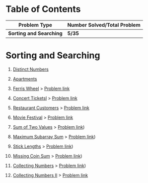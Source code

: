 # Table of Contents

| Problem Type | Number Solved/Total Problem |
|-------------| --------------------|
| __Sorting and Searching__ |     __5/35__ |

# Sorting and Searching
<ol>
<li>

[Distinct Numbers](Distinct_Numbers.cpp)
</li>
<li>
  
[Apartments](Apartments.cpp)

</li>
<li>
  
  [Ferris Wheel](Ferris_Wheel.cpp)    >         [Problem link](https://cses.fi/problemset/task/1091/)
</li>
<li>
  
  [Concert Ticketsl](Concert_Tickets.cpp)  >  [Problem link](https://cses.fi/problemset/task/1090/)
</li>
<li>

  
  [Restaurant Customers](Restaurant_Customers.cpp)  >  [Problem link](https://cses.fi/problemset/task/1619)
</li>
<li>

  
  [Movie Festival](Movie_Festival.cpp)  >  [Problem link](https://cses.fi/problemset/task/1629/)
</li>
<li>

  
  [Sum of Two Values](Sum_of_two_Values.cpp)  >  [Problem link](https://cses.fi/problemset/task/1640/))
</li>
<li>

  
  [Maximum Subarray Sum](MaximumSubarraySum.cpp)  >  [Problem link](https://cses.fi/problemset/task/1643/))
</li>
<li>

  
  [Stick Lengths](Stick_Lengths.cpp)  >  [Problem link](https://cses.fi/problemset/task/1074))
</li>
<li>

  
  [Missing Coin Sum](Missing_Coin_Sum.cpp)  >  [Problem link](https://cses.fi/problemset/task/2183/))
</li>
<li>

  
  [Collecting Numbers](CN.cpp)  >  [Problem link](https://cses.fi/problemset/task/2216/))
</li>
<li>

  
  [Collecting Numbers II](Collecting_Numbers_II.cpp)  >  [Problem link](https://cses.fi/problemset/task/2217/)
</li>

</ol>
